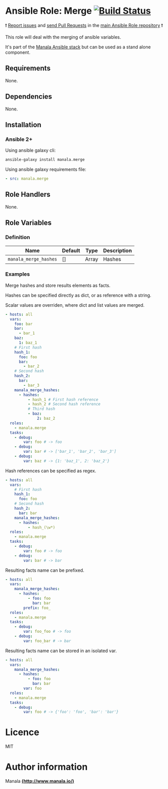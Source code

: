 # Ansible Role: Merge [![Build Status](https://travis-ci.org/manala/ansible-role-merge.svg?branch=master)](https://travis-ci.org/manala/ansible-role-merge)

:exclamation: [Report issues](https://github.com/manala/ansible-roles/issues) and [send Pull Requests](https://github.com/manala/ansible-roles/pulls) in the [main Ansible Role repository](https://github.com/manala/ansible-roles) :exclamation:

This role will deal with the merging of ansible variables.

It's part of the [Manala Ansible stack](http://www.manala.io) but can be used as a stand alone component.

## Requirements

None.

## Dependencies

None.

## Installation

### Ansible 2+

Using ansible galaxy cli:

```bash
ansible-galaxy install manala.merge
```

Using ansible galaxy requirements file:

```yaml
- src: manala.merge
```

## Role Handlers

None.

## Role Variables

### Definition

| Name                  | Default | Type  | Description |
| --------------------- | ------- | ----- | ----------- |
| `manala_merge_hashes` | []      | Array | Hashes      |

### Examples

Merge hashes and store results elements as facts.

Hashes can be specified directly as dict, or as reference with a string.

Scalar values are overriden, where dict and list values are merged.

```yaml
- hosts: all
  vars:
    foo: bar
    bar:
      - bar_1
    baz:
      1: baz_1
    # First hash
    hash_1:
      foo: foo
      bar:
        - bar_2
    # Second hash
    hash_2:
      bar:
        - bar_3
    manala_merge_hashes:
      - hashes:
          - hash_1 # First hash reference
          - hash_2 # Second hash reference
          # Third hash
          - baz:
              2: baz_2
  roles:
    - manala.merge
  tasks:
    - debug:
        var: foo # -> foo
    - debug:
        var: bar # -> ['bar_1', 'bar_2', 'bar_3']
    - debug:
        var: baz # -> {1: 'baz_1', 2: 'baz_2'}
```

Hash references can be specified as regex.

```yaml
- hosts: all
  vars:
    # First hash
    hash_1:
      foo: foo
    # Second hash
    hash_2:
      bar: bar
    manala_merge_hashes:
      - hashes:
          - hash_(\w*)
  roles:
    - manala.merge
  tasks:
    - debug:
        var: foo # -> foo
    - debug:
        var: bar # -> bar
```

Resulting facts name can be prefixed.

```yaml
- hosts: all
  vars:
    manala_merge_hashes:
      - hashes:
          - foo: foo
            bar: bar
        prefix: foo_
  roles:
    - manala.merge
  tasks:
    - debug:
        var: foo_foo # -> foo
    - debug:
        var: foo_bar # -> bar
```

Resulting facts name can be stored in an isolated var.

```yaml
- hosts: all
  vars:
    manala_merge_hashes:
      - hashes:
          - foo: foo
            bar: bar
        var: foo
  roles:
    - manala.merge
  tasks:
    - debug:
        var: foo # -> {'foo': 'foo', 'bar': 'bar'}
```

# Licence

MIT

# Author information

Manala [**(http://www.manala.io/)**](http://www.manala.io)
